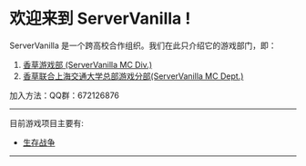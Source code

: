 # 欢迎来到 ServerVanilla !

ServerVanilla 是一个跨高校合作组织。我们在此只介绍它的游戏部门，即：

1. [香草游戏部 (ServerVanilla MC Div.)](../Vanilla/README.md)
2. [香草联合上海交通大学总部游戏分部(ServerVanilla MC Dept.)](../Vanilla/README.md)

加入方法：QQ群：672126876

---

目前游戏项目主要有:

- [生存战争](EHC/rules.md)

---